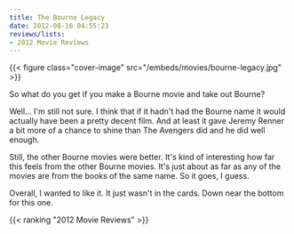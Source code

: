 ```yaml
---
title: The Bourne Legacy
date: 2012-08-16 04:55:23
reviews/lists:
- 2012 Movie Reviews
---
```

{{< figure class="cover-image" src="/embeds/movies/bourne-legacy.jpg" >}}

So what do you get if you make a Bourne movie and take out Bourne?

<!--more-->

Well... I'm still not sure. I think that if it hadn't had the Bourne name it would actually have been a pretty decent film. And at least it gave Jeremy Renner a bit more of a chance to shine than The Avengers did and he did well enough.

Still, the other Bourne movies were better. It's kind of interesting how far this feels from the other Bourne movies. It's just about as far as any of the movies are from the books of the same name. So it goes, I guess.

Overall, I wanted to like it. It just wasn't in the cards. Down near the bottom for this one.

{{< ranking "2012 Movie Reviews" >}}
